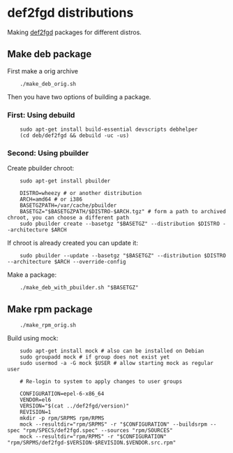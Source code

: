 # def2fgd distributions

Making [def2fgd](https://github.com/FreeSlave/def2fgd) packages for different distros.

## Make deb package

First make a orig archive

```
    ./make_deb_orig.sh
```

Then you have two options of building a package.

### First: Using debuild

```
    sudo apt-get install build-essential devscripts debhelper
    (cd deb/def2fgd && debuild -uc -us)
```

### Second: Using pbuilder

Create pbuilder chroot:

```
    sudo apt-get install pbuilder

    DISTRO=wheezy # or another distribution
    ARCH=amd64 # or i386
    BASETGZPATH=/var/cache/pbuilder
    BASETGZ="$BASETGZPATH/$DISTRO-$ARCH.tgz" # form a path to archived chroot, you can choose a different path
    sudo pbuilder create --basetgz "$BASETGZ" --distribution $DISTRO --architecture $ARCH
```

If chroot is already created you can update it:

```
    sudo pbuilder --update --basetgz "$BASETGZ" --distribution $DISTRO --architecture $ARCH --override-config
```

Make a package:

```
    ./make_deb_with_pbuilder.sh "$BASETGZ"
```

## Make rpm package

```
    ./make_rpm_orig.sh
```

Build using mock:

```
    sudo apt-get install mock # also can be installed on Debian
    sudo groupadd mock # if group does not exist yet
    sudo usermod -a -G mock $USER # allow starting mock as regular user

    # Re-login to system to apply changes to user groups

    CONFIGURATION=epel-6-x86_64
    VENDOR=el6
    VERSION="$(cat ../def2fgd/version)"
    REVISION=1
    mkdir -p rpm/SRPMS rpm/RPMS
    mock --resultdir="rpm/SRPMS" -r "$CONFIGURATION" --buildsrpm --spec "rpm/SPECS/def2fgd.spec" --sources "rpm/SOURCES"
    mock --resultdir="rpm/RPMS" -r "$CONFIGURATION" "rpm/SRPMS/def2fgd-$VERSION-$REVISION.$VENDOR.src.rpm"
```

